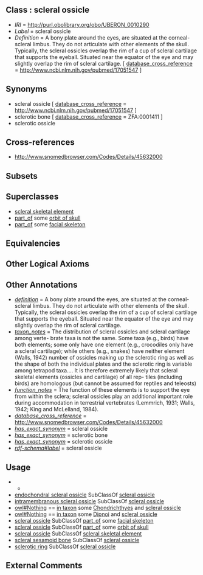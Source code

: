 
## Class : scleral ossicle

 * *IRI* = http://purl.obolibrary.org/obo/UBERON_0010290
 * *Label* = scleral ossicle
 * *Definition* = A bony plate around the eyes, are situated at the corneal-scleral limbus. They do not articulate with other elements of the skull. Typically, the scleral ossicles overlap the rim of a cup of scleral cartilage that supports the eyeball. Situated near the equator of the eye and may slightly overlap the rim of scleral cartilage. [ [database_cross_reference](../../ef/oboInOwl#hasDbXref.md) = http://www.ncbi.nlm.nih.gov/pubmed/17051547 ]

## Synonyms

 * scleral ossicle [ [database_cross_reference](../../ef/oboInOwl#hasDbXref.md) = http://www.ncbi.nlm.nih.gov/pubmed/17051547 ]
 * sclerotic bone [ [database_cross_reference](../../ef/oboInOwl#hasDbXref.md) = ZFA:0001411 ]
 * sclerotic ossicle

## Cross-references

 * http://www.snomedbrowser.com/Codes/Details/45632000

## Subsets


## Superclasses

 * [scleral skeletal element](../../UBERON/96/UBERON_0010296.md)
 * [part_of](../../BFO/50/BFO_0000050.md) some [orbit of skull](../../UBERON/97/UBERON_0001697.md)
 * [part_of](../../BFO/50/BFO_0000050.md) some [facial skeleton](../../UBERON/56/UBERON_0011156.md)

## Equivalencies


## Other Logical Axioms


## Other Annotations

 * *[definition](../../IAO/15/IAO_0000115.md)* = A bony plate around the eyes, are situated at the corneal-scleral limbus. They do not articulate with other elements of the skull. Typically, the scleral ossicles overlap the rim of a cup of scleral cartilage that supports the eyeball. Situated near the equator of the eye and may slightly overlap the rim of scleral cartilage.
 * *[taxon_notes](../../UBPROP/08/UBPROP_0000008.md)* = The distribution of scleral ossicles and scleral cartilage among verte- brate taxa is not the same. Some taxa (e.g., birds) have both elements; some only have one element (e.g., crocodiles only have a scleral cartilage); while others (e.g., snakes) have neither element (Walls, 1942) number of ossicles making up the sclerotic ring as well as the shape of both the individual plates and the sclerotic ring is variable among tetrapod taxa.... It is therefore extremely likely that scleral skeletal elements (ossicles and cartilage) of all rep- tiles (including birds) are homologous (but cannot be assumed for reptiles and teleosts)
 * *[function_notes](../../UBPROP/09/UBPROP_0000009.md)* = The function of these elements is to support the eye from within the sclera; scleral ossicles play an additional important role during accommodation in terrestrial vertebrates (Lemmrich, 1931; Walls, 1942; King and McLelland, 1984). 
 * *[database_cross_reference](../../ef/oboInOwl#hasDbXref.md)* = http://www.snomedbrowser.com/Codes/Details/45632000
 * *[has_exact_synonym](../../ym/oboInOwl#hasExactSynonym.md)* = scleral ossicle
 * *[has_exact_synonym](../../ym/oboInOwl#hasExactSynonym.md)* = sclerotic bone
 * *[has_exact_synonym](../../ym/oboInOwl#hasExactSynonym.md)* = sclerotic ossicle
 * *[rdf-schema#label](../../el/rdf-schema#label.md)* = scleral ossicle

## Usage

 * -
 * [endochondral scleral ossicle](../../UBERON/97/UBERON_0010297.md) SubClassOf [scleral ossicle](../../UBERON/90/UBERON_0010290.md)
 * [intramembranous scleral ossicle](../../UBERON/98/UBERON_0010298.md) SubClassOf [scleral ossicle](../../UBERON/90/UBERON_0010290.md)
 * [owl#Nothing](../../ng/owl#Nothing.md) == [in taxon](../../RO/62/RO_0002162.md) some [Chondrichthyes](../../NCBITaxon/77/NCBITaxon_7777.md) and [scleral ossicle](../../UBERON/90/UBERON_0010290.md)
 * [owl#Nothing](../../ng/owl#Nothing.md) == [in taxon](../../RO/62/RO_0002162.md) some [Dipnoi](../../NCBITaxon/78/NCBITaxon_7878.md) and [scleral ossicle](../../UBERON/90/UBERON_0010290.md)
 * [scleral ossicle](../../UBERON/90/UBERON_0010290.md) SubClassOf [part_of](../../BFO/50/BFO_0000050.md) some [facial skeleton](../../UBERON/56/UBERON_0011156.md)
 * [scleral ossicle](../../UBERON/90/UBERON_0010290.md) SubClassOf [part_of](../../BFO/50/BFO_0000050.md) some [orbit of skull](../../UBERON/97/UBERON_0001697.md)
 * [scleral ossicle](../../UBERON/90/UBERON_0010290.md) SubClassOf [scleral skeletal element](../../UBERON/96/UBERON_0010296.md)
 * [scleral sesamoid bone](../../UBERON/11/UBERON_0010311.md) SubClassOf [scleral ossicle](../../UBERON/90/UBERON_0010290.md)
 * [sclerotic ring](../../UBERON/04/UBERON_0007804.md) SubClassOf [scleral ossicle](../../UBERON/90/UBERON_0010290.md)

## External Comments


